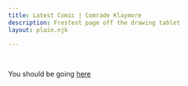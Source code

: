 ```yaml
---
title: Latest Comic | Comrade Klaymore
description: Frestest page off the drawing tablet
layout: plain.njk

---
```

<br />

  <p>
    You should be going <a href="../01/03/">here</a>
  </p>
  </body>

  <script>
    window.location.replace("../01/03/");
  </script>

</html>
